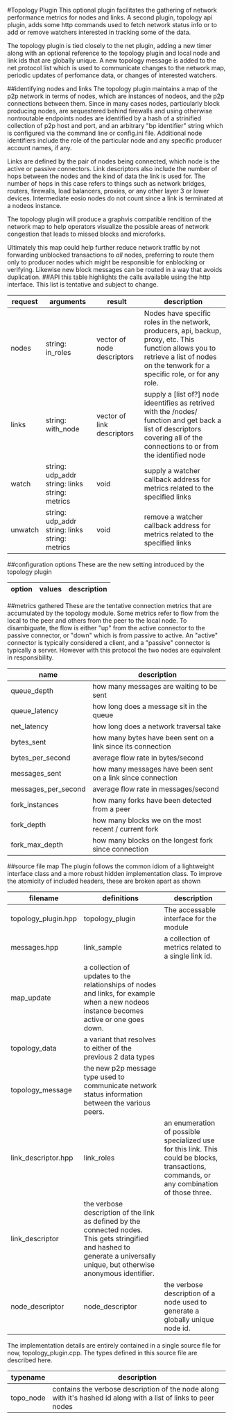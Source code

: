 #Topology Plugin
This optional plugin facilitates the gathering of network performance metrics for nodes and links. A second plugin, topology api plugin, adds some http commands used to fetch network status info or to add or remove watchers interested in tracking some of the data.

The topology plugin is tied closely to the net plugin, adding a new timer along with an optional reference to the topology plugin and local node and link ids that are globally unique. A new topology message is added to the net protocol list which is used to communicate changes to the network map, periodic updates of perfomance data, or changes of interested watchers.

##identifying nodes and links
The topology plugin maintains a map of the p2p network in terms of nodes, which are instances of nodeos, and the p2p connections between them. Since in many cases nodes, particularly block producing nodes, are sequestered behind firewalls and using otherwise nontroutable endpoints nodes are identified by a hash of a strinified collection of p2p host and port, and an arbitrary "bp identifier" string which is configured via the command line or config.ini file. Additional node identifiers include the role of the particular node and any specific producer account names, if any. 

Links are defined by the pair of nodes being connected, which node is the active or passive connectors. Link descriptors also include the number of hops between the nodes and the kind of data the link is used for. The number of hops in this case refers to things such as network bridges, routers, firewalls, load balancers, proxies, or any other layer 3 or lower devices. Intermediate eosio nodes do not count since a link is terminated at a nodeos instance. 

The topology plugin will produce a graphvis compatible rendition of the network map to help operators visualize the possible areas of network congestion that leads to missed blocks and microforks.

Ultimately this map could help further reduce network traffic by not forwarding unblocked transactions to _all_ nodes, preferring to route them only to producer nodes which might be responsible for enblocking or verifying. Likewise new block messages can be routed in a way that avoids duplication.
##API
this table highlights the calls available using the http interface. This list is tentative and subject to change.

| request |   arguments   |   result   | description | 
|---------|---------------|------------|-------------|
 nodes | string: in\_roles | vector of node descriptors | Nodes have specific roles in the network, producers, api, backup, proxy, etc. This function allows you to retrieve a list of nodes on the tenwork for a specific role, or for any role. 
  links | string: with_node | vector of link descriptors | supply a [list of?] node ideentifies as retrived with the /nodes/ function and get back a list of descriptors covering all of the connections to or from the identified node
   watch | string: udp\_addr string: links string: metrics | void | supply a watcher callback address for metrics related to the specified links
  unwatch | string: udp\_addr string: links string: metrics | void | remove a watcher callback address for metrics related to the specified links

##configuration options
These are the new setting introduced by the topology plugin

| option | values | description |
|--------|--------|-------------|


##metrics gathered 
These are the tentative connection metrics that are accumulated by the topology module. Some metrics refer to flow from the local to the peer and others from the peer to the local node. To disambiguate, the flow is either "up" from the active connector to the passive connector, or "down" which is from passive to active. An "active" connector is typically considered a client, and a "passive" connector is typically a server. However with this protocol the two nodes are equivalent in responsibility. 

| name | description |
|------|-------------|
 queue\_depth | how many messages are waiting to be sent
 queue\_latency | how long does a message sit in the queue
 net\_latency | how long does a network traversal take
 bytes\_sent | how many bytes have been sent on a link since its connection
 bytes\_per\_second | average flow rate in bytes/second
 messages\_sent | how many messages have been sent on a link since connection
 messages\_per\_second | average flow rate in messages/second
 fork\_instances | how many forks have been detected from a peer
 fork\_depth | how many blocks we on the most recent / current fork
 fork\_max\_depth | how many blocks on the longest fork since connection
 


##source file map
The plugin follows the common idiom of a lightweight interface class and a more robust hidden implementation class. To improve the atomicity of included headers, these are broken apart as shown

| filename | definitions | description    |
|----------|-------------|----------------|
 topology_plugin.hpp | topology\_plugin | The accessable interface for the module 
 messages.hpp | link\_sample | a collection of metrics related to a single link id.
 | map\_update | a collection of updates to the relationships of nodes and links, for example when a new nodeos instance becomes active or one goes down.
 | topology\_data | a variant that resolves to either of the previous 2 data types 
 | topology\_message | the new p2p message type used to communicate network status information between the various peers. 
 link\_descriptor.hpp | link\_roles | an enumeration of possible specialized use for this link. This could be blocks, transactions, commands, or any combination of those three. 
 | link\_descriptor | the verbose description of the link as defined by the connected nodes. This gets stringified and hashed to generate a universally unique, but otherwise anonymous identifier.
 node\_descriptor | node\_descriptor | the verbose description of a node used to generate a globally unique node id.
 
 The implementation details are entirely contained in a single source file for now, topology\_plugin.cpp. The types defined in this source file are described here.
 
|  typename  |  description  |
|------------|---------------|
   topo\_node | contains the verbose description of the node along with it's hashed id along with a list of links to peer nodes
